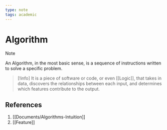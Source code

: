```yaml
---
type: note
tags: academic
---
```

# Algorithm

>[!note]
>An Algorithm, in the most basic sense, is a sequence of instructions written to solve a specific problem.

> [!info] 
> It is a piece of software or code, or even [[Logic]], that takes in data, discovers the relationships between each input, and determines which features contribute to the output.

## References
1. [[Documents/Algorithms-Intuition]]
2. [[Feature]]